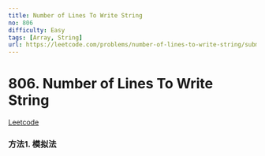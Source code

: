 ```yaml
---
title: Number of Lines To Write String
no: 806
difficulty: Easy
tags: [Array, String]
url: https://leetcode.com/problems/number-of-lines-to-write-string/submissions/
---
```


# 806. Number of Lines To Write String

[Leetcode](https://leetcode.com/problems/number-of-lines-to-write-string/submissions/)

### 方法1. 模拟法
